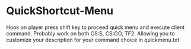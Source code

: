 # QuickShortcut-Menu
Hook on player press shift key to proceed quick menu and execute client command. Probably work on both CS:S, CS:GO, TF2.
Allowing you to customize your description for your command choice in quickmenu.txt
